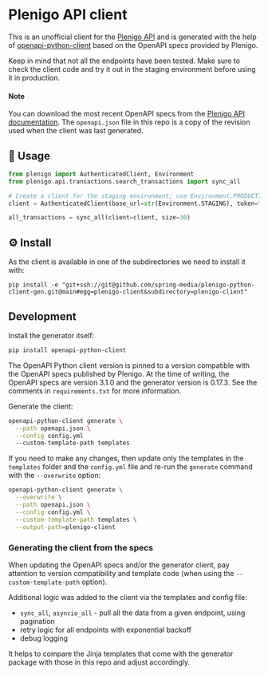 # Plenigo API client 

This is an unofficial client for the [Plenigo API](https://api.plenigo.com/) and is generated with the help of [openapi-python-client](https://github.com/openapi-generators/openapi-python-client) based on the OpenAPI specs provided by Plenigo.

Keep in mind that not all the endpoints have been tested. Make sure to check the client code and try it out in the staging environment before using it in production.

#### Note

You can download the most recent OpenAPI specs from the [Plenigo API documentation](https://api.plenigo.com). The `openapi.json` file in this repo is a copy of the revision used when the client was last generated.

## :dart: Usage

```python
from plenigo import AuthenticatedClient, Environment
from plenigo.api.transactions.search_transactions import sync_all

# Create a client for the staging environment; use Environment.PRODUCTION for the live API
client = AuthenticatedClient(base_url=str(Environment.STAGING), token="YourAPIkey")

all_transactions = sync_all(client=client, size=30)
```

## :gear: Install

As the client is available in one of the subdirectories we need to install it with:

```
pip install -e "git+ssh://git@github.com/spring-media/plenigo-python-client-gen.git@main#egg=plenigo-client&subdirectory=plenigo-client"
```

## Development

Install the generator itself:

```sh
pip install openapi-python-client
```

The OpenAPI Python client version is pinned to a version compatible with the OpenAPI specs published by Plenigo. At the time of writing, the OpenAPI specs are version 3.1.0 and the generator version is 0.17.3. See the comments in `requirements.txt` for more information.

Generate the client:

```sh
openapi-python-client generate \
  --path openapi.json \
  --config config.yml
  --custom-template-path templates
```

If you need to make any changes, then update only the templates in the `templates` folder and the `config.yml` file and re-run the `generate` command with the `--overwrite` option:

```sh
openapi-python-client generate \
  --overwrite \
  --path openapi.json \
  --config config.yml \
  --custom-template-path templates \
  --output-path=plenigo-client
```

### Generating the client from the specs

When updating the OpenAPI specs and/or the generator client, pay attention to version compatibility and template code (when using the `--custom-template-path` option).

Additional logic was added to the client via the templates and config file:

* `sync_all`, `asyncio_all` - pull all the data from a given endpoint, using pagination
* retry logic for all endpoints with exponential backoff
* debug logging 

It helps to compare the Jinja templates that come with the generator package with those in this repo and adjust accordingly. 
